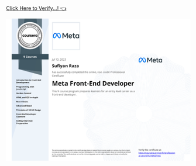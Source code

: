 [Click Here to Verify...! 👈](https://www.coursera.org/account/accomplishments/professional-cert/4TFUY6ASFYXG)



<img align="center" src="Meta Front-End Developer Professional Certificate.png" alt="Meta Front-End Developer Professional Certificate">
